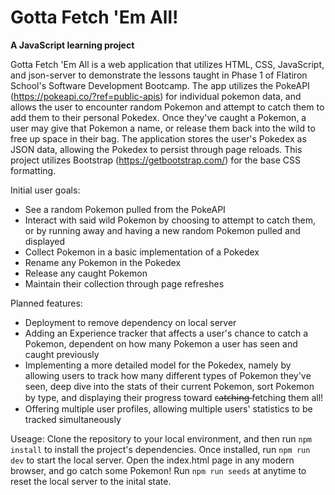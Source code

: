 # Gotta Fetch 'Em All!
**A JavaScript learning project**

Gotta Fetch 'Em All is a web application that utilizes HTML, CSS, JavaScript, and json-server to demonstrate the lessons taught in Phase 1 of Flatiron School's Software Development Bootcamp. The app utilizes the PokeAPI (https://pokeapi.co/?ref=public-apis) for individual pokemon data, and allows the user to encounter random Pokemon and attempt to catch them to add them to their personal Pokedex. Once they've caught a Pokemon, a user may give that Pokemon a name, or release them back into the wild to free up space in their bag. The application stores the user's Pokedex as JSON data, allowing the Pokedex to persist through page reloads. This project utilizes Bootstrap (https://getbootstrap.com/) for the base CSS formatting. 

Initial user goals:
<ul>
<li>See a random Pokemon pulled from the PokeAPI</li>
<li>Interact with said wild Pokemon by choosing to attempt to catch them, or by running away and having a new random Pokemon pulled and displayed</li>
<li>Collect Pokemon in a basic implementation of a Pokedex</li>
<li>Rename any Pokemon in the Pokedex</li>
<li>Release any caught Pokemon</li>
<li>Maintain their collection through page refreshes</li>
</ul>

Planned features:
<ul>
<li>Deployment to remove dependency on local server</li>
<li>Adding an Experience tracker that affects a user's chance to catch a Pokemon, dependent on how many Pokemon a user has seen and caught previously</li>
<li>Implementing a more detailed model for the Pokedex, namely by allowing users to track how many different types of Pokemon they've seen, deep dive into the stats of their current Pokemon, sort Pokemon by type, and displaying their progress toward c̶a̶t̶c̶h̶i̶n̶g̶ fetching them all!</li>
<li>Offering multiple user profiles, allowing multiple users' statistics to be tracked simultaneously</li>
</ul>

Useage:
Clone the repository to your local environment, and then run ```npm install``` to install the project's dependencies. Once installed, run ```npm run dev``` to start the local server. Open the index.html page in any modern browser, and go catch some Pokemon! Run ```npm run seeds``` at anytime to reset the local server to the inital state.
